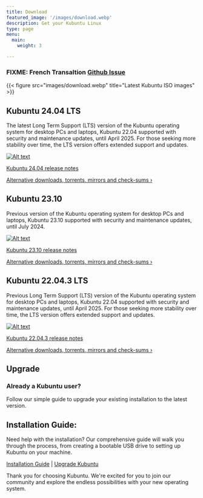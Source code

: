 ```yaml
---
title: Download
featured_image: '/images/download.webp'
description: Get your Kubuntu Linux
type: page
menu:
  main:
    weight: 3

---
```

### FIXME: French Transaltion [Github Issue](/link)

{{< figure src="images/download.webp" title="Latest Kubuntu ISO images" >}}

## Kubuntu 24.04 LTS
The latest Long Term Support (LTS) version of the Kubuntu operating system for desktop PCs and laptops, Kubuntu 22.04
supported with security and maintenance updates, until April 2025.
For those seeking more stability over time, the LTS version offers extended support and updates.


[![Alt text](/images/64-bit_button.png "Kubuntu 22.04.3")](https://cdimage.ubuntu.com/kubuntu/releases/22.04.3/release/kubuntu-22.04.3-desktop-amd64.iso)

[Kubuntu 24.04 release notes](https://wiki.ubuntu.com/NobleNumbat/ReleaseNotes/Kubuntu)

[Alternative downloads, torrents, mirrors and check-sums ›](https://kubuntu.org/alternative-downloads)

## Kubuntu 23.10
Previous version of the Kubuntu operating system for desktop PCs and laptops, 
Kubuntu 23.10 supported with security and maintenance updates, until July 2024.

[![Alt text](/images/64-bit_button.png "Kubuntu 23.10")](https://cdimage.ubuntu.com/kubuntu/releases/23.10/release/kubuntu-23.10-desktop-amd64.iso)

[Kubuntu 23.10 release notes](https://wiki.ubuntu.com/ManticMinotaur/ReleaseNotes/Kubuntu)

[Alternative downloads, torrents, mirrors and check-sums ›](https://kubuntu.org/alternative-downloads)

## Kubuntu 22.04.3 LTS
Previous Long Term Support (LTS) version of the Kubuntu operating system for desktop PCs and laptops, Kubuntu 22.04 
supported with security and maintenance updates, until April 2025.
For those seeking more stability over time, the LTS version offers extended support and updates.

[![Alt text](/images/64-bit_button.png "Kubuntu 22.04.3")](https://cdimage.ubuntu.com/kubuntu/releases/22.04.3/release/kubuntu-22.04.3-desktop-amd64.iso)

[Kubuntu 22.04.3 release notes](https://wiki.ubuntu.com/JammyJellyfish/ReleaseNotes/Kubuntu)

[Alternative downloads, torrents, mirrors and check-sums ›](https://kubuntu.org/alternative-downloads)

## Upgrade
### Already a Kubuntu user? 
Follow our simple guide to upgrade your existing installation to the latest version.

## Installation Guide:
Need help with the installation? Our comprehensive guide will walk you through the process, 
from creating a bootable USB drive to setting up Kubuntu on your machine.

[Installation Guide](/link) | [Upgrade Kubuntu](/link)

Thank you for choosing Kubuntu. We're excited for you to join our community and explore the endless possibilities with your new operating system.